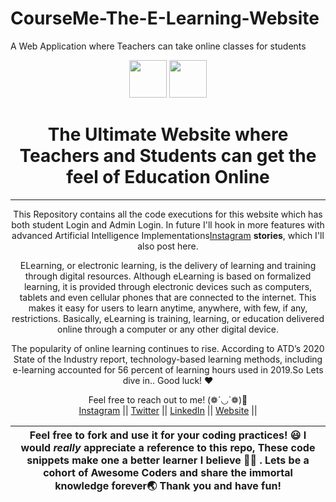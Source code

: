 # CourseMe-The-E-Learning-Website
A Web Application where Teachers can take online classes for students


<div align="center" float=""left>

  <p float="left">
  <img height="60" src="https://img.icons8.com/color/344/python.png" />
  <img height="60" src="https://img.icons8.com/color/344/javascript.png" /> 
  </p>
  <h1>The Ultimate Website where Teachers and Students can get the feel of Education Online</h1>
  
 ---
  <span> This Repository contains all the code executions for this website which has both student Login and Admin Login. In future I'll hook in more features with advanced Artificial Intelligence Implementations<a href="https://www.instagram.com/jayasoruban1112/">Instagram</a> **stories**, which I'll also post here.
	  
ELearning, or electronic learning, is the delivery of learning and training through digital resources. Although eLearning is based on formalized learning, it is provided through electronic devices such as computers, tablets and even cellular phones that are connected to the internet. This makes it easy for users to learn anytime, anywhere, with few, if any, restrictions. Basically, eLearning is training, learning, or education delivered online through a computer or any other digital device.

The popularity of online learning continues to rise. According to ATD’s 2020 State of the Industry report, technology-based learning methods, including e-learning accounted for 56 percent of learning hours used in 2019.So Lets dive in.. Good luck! ❤️ </span>

Feel free to reach out to me! (❁´◡`❁)🤗<br/>
  <a href="https://www.instagram.com/jayasoruban1112/">Instagram</a> || 
  <a href="https://twitter.com/jayasoruban">Twitter</a> || 
  <a href="https://in.linkedin.com/in/jayasoruban-js-67b35b1bb">LinkedIn</a> ||
  <a href="#">Website</a> ||

</div>

| Feel free to fork and use it for your coding practices! 😃  I would _really_ appreciate a reference to this repo, These code snippets make one a better learner I believe 💪🏼 . Lets be a cohort of Awesome Coders and share the immortal knowledge forever🌏 Thank you and have fun!   |
|---|

